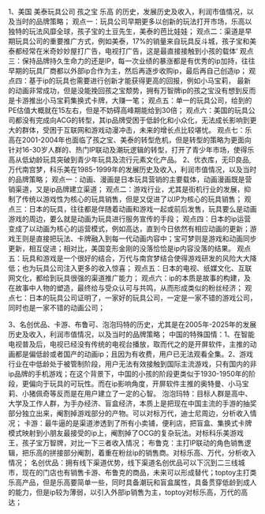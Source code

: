1、美国 美泰玩具公司 孩之宝 乐高 的历史，发展历史及收入，利润市值情况，以及当时的品牌策略；
   观点一：玩具公司早期更多以创新的玩法打开市场，乐高以独特的玩法风靡全球，孩子宝的土豆先生，美泰的芭比娃娃；
   观点二：渠道是早期玩具公司的重要推广方式，例如美泰，17%的销量来自玩具反斗城，孩子宝和美泰都经常在米奇妙妙屋打广告，电视打广告，这是最直接接触到小孩的载体’
   观点三：保持品牌持久生命力的还是IP，每一次业绩的暴涨都是有优秀的ip加持，往往早期的玩具厂商都以外部ip合作为主，然后再逐步收购ip，最后再自己创造ip；
   观点四：基于ip的玩具也需要进行创新才能获得更高的回报，例如小马宝莉， 最新的动画非常成功，但是没能挽回孩之宝颓势，拥有万智牌ip的孩之宝没有想到反而是卡游推出小马宝莉集换式卡牌，大赚一笔；
   观点五：单一的玩具公司，给到的PE估值大概就在15左右，但是不妨碍高峰期能给到30倍；
   观点六：美国的玩具公司都没有完成向ACG的转型，其ip品牌受困于低龄化和小众化，无法成长影响到更大的群体，受困于互联网和游戏动漫冲击，未来的增长点比较堪忧。
   观点七：乐高在2001-2004年也面临了孩之宝、美泰的转型危机，但是转型的策略为更面向针对16-30岁人群的、热门IP联动及潮玩逻辑的转型，打开了青少年市场，使得乐高从低幼龄玩具突破到青少年玩具及流行元素文化产品。
2、优衣库，无印良品, 万代南宫梦，科乐美在1985-1999年的发展历史及收入，利润市值情况，以及当时的品牌策略；
    观点一：动画、漫画是日本玩具营销的主要载体，动画漫画既是营销渠道，又是ip品牌建立渠道；
    观点二：游戏行业，尤其是街机行业的发展，抑制了传统以游戏性为核心的玩具销售，但是又促进了以IP为核心的玩具销售；
    观点三：日本的玩具，往往都是伴随着动画和游戏一起或前后发售，玩具要么是动画游戏的周边，要么就是动画为玩具进行服务宣传的手段；
    观点四：日本的ip运营变成了以动画为核心的运营模式，例如高达，直到今日依然有相应动画的更新；游戏王则是直接把玩法、卡牌融入到每一代动画内容中；宝可梦则是游戏和动画同步更新，相互促进；相对比，美国变形金刚的没落恰恰是ip内容没落的结果。
    观点五：玩具和游戏是一个很好的结合，万代与南宫梦结合使得游戏研发的风险大大降低；也为玩具公司注入更多的收入惊喜；
    观点五：日本的电视、纸媒文化、互联网文化，都给到玩具很强的渠道推广能力；
    观点六：ip的本质是故事的构建，及在故事中人物的塑造，最终给与受众认可与共鸣，从而形成类似的粉丝经济；
    观点七：日本的玩具公司证明了，一家好的玩具公司，一定是一家不错的游戏公司，同时也是一家不错的动画公司；

3、名创优品、卡游、布鲁可、泡泡玛特的历史，尤其是在2005年-2025年的发展历史及收入，利润市值情况，以及当时的品牌策略；
中国的特殊国情：1、在智能电视普及后，电视已经没有传统的电视台播放，取而代之的是开屏软件，主推的动画都是偏低龄或者国产的动画ip；且因为有收费，用户已无法观看全集。2、游戏行业在中低龄处于被管制阶段，用户无法有效接触到国际主流游戏，只有国内的非ip品牌的手机游戏；在这个背景下，中国的小孩的阶段更类似于1930-1950年的阶段，更偏向于玩具的可玩性。而在ip影响角度，开屏软件主推的奥特曼、小马宝莉、小猪佩奇等反而是在用户建立了一定的心智。
泡泡玛特：目标人群是高中、大学及工作人群，为手办经济、盲盒经济，本质上是把现在中国主流的手游的抽奖部分独立出来，阉割掉游戏部分的产物。可以对标万代，迪士尼周边，分析收入情况；
卡游：最牛逼的是渠道渗透到了所有小卖铺，便利店，把盲盒、集换式卡牌模式映射到小朋友最接受的ip上，阉割掉了OCG的复杂玩法。对标科乐美游戏王，孩子宝万智牌，对比一下三者收入情况；
布鲁克：主打IP联动的角色销售逻辑，把乐高的拼接部分阉割，着重在粉丝ip的销售商。对标乐高、万代，分析收入情况；
名创优品：拥有线下渠道优势，线下渠道名创优品可以下沉到二三线城市，现在的门店也有销售卡游、布鲁克的商品，未来可以形成替代；toptoy主打类乐高产品，但是乐高要简单一些，同时具备潮玩和盲盒属性，具备贯穿低龄到成人的能力，但是ip较为薄弱，以引入外部ip销售为主，toptoy对标乐高，万代的高达；